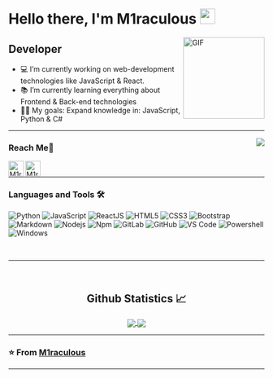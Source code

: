 # Hello there, I'm M1raculous <img width="30px" src="https://media1.tenor.com/images/b440fe8b087416820258b711b91ca18a/tenor.gif?itemid=9499692" />

<img align="right" alt="GIF" height="160px" src="https://media.giphy.com/media/du3J3cXyzhj75IOgvA/giphy.gif" />

## Developer

- 💻 I’m currently working on web-development technologies like JavaScript & React.
- 📚 I’m currently learning everything about Frontend & Back-end technologies
- 💪🏼 My goals: Expand knowledge in: JavaScript, Python & C#

---

<img align="right" src="http://estruyf-github.azurewebsites.net/api/VisitorHit?user=M1raculous&repo=M1raculous&countColorcountColor&countColor=%2FA4CE"/>

### Reach Me📝

[<img align="left" alt="M1raculous | Spotify" height="30px" src="https://ninalerche.dk/wp-content/uploads/2018/08/spotify-2-logo-png-transparent.png" />][Spotify]

[<img align="left" alt="M1raculous | Discord" height="30px" src="https://cdn3.iconfinder.com/data/icons/popular-services-brands-vol-2/512/discord-512.png" />][Discord]
<br />

---

### Languages and Tools 🛠 

![Python](http://img.shields.io/badge/-Python-3776AB?style=flat-square&logo=python&logoColor=ffffff)
![JavaScript](https://img.shields.io/badge/-JavaScript-%23F7DF1C?style=flat-square&logo=javascript&logoColor=000000&labelColor=%23F7DF1C&color=%23FFCE5A)
![ReactJS](https://camo.githubusercontent.com/533da8800843b57b91a3227ce7d151ca865a0eeaae675715e209c0092314fa96/68747470733a2f2f696d672e736869656c64732e696f2f62616467652f2d52656163742d3435623864383f7374796c653d666c61742d737175617265266c6f676f3d7265616374266c6f676f436f6c6f723d7768697465)
![HTML5](https://img.shields.io/badge/-HTML5-%23E44D27?style=flat-square&logo=html5&logoColor=ffffff)
![CSS3](https://img.shields.io/badge/-CSS3-%231572B6?style=flat-square&logo=css3)
![Bootstrap](https://img.shields.io/badge/-Bootstrap-563D7C?style=flat-square&logo=Bootstrap)
![Markdown](https://img.shields.io/badge/-Markdown-000000?style=flat-square&logo=markdown)
![Nodejs](https://img.shields.io/badge/-Nodejs-339933?style=flat-square&logo=Node.js&logoColor=ffffff)
![Npm](https://img.shields.io/badge/-npm-CB3837?style=flat-square&logo=npm)
![GitLab](https://img.shields.io/badge/-GitLab-FCA121?style=flat-square&logo=gitlab)
![GitHub](https://img.shields.io/badge/-GitHub-181717?style=flat-square&logo=github)
![VS Code](http://img.shields.io/badge/-VS%20Code-007ACC?style=flat-square&logo=visual-studio-code&logoColor=ffffff)
![Powershell](http://img.shields.io/badge/-Powershell-5391FE?style=flat-square&logo=powershell&logoColor=ffffff)
![Windows](http://img.shields.io/badge/-Windows-0078D6?style=flat-square&logo=windows&logoColor=ffffff)


<br/>

---

<br/>

  <h2 align="center"> Github Statistics 📈 </h2>
  
  <div align="center"> 
     <a href="">
      <img align="center" src="https://github-readme-stats-sigma-five.vercel.app/api?username=M1raculous&show_icons=true&include_all_commits=true&count_private=true&theme=react&line_height=40" />
    </a>
    <a href="">
      <img align="center" src="https://github-readme-stats.vercel.app/api/top-langs/?username=M1raculous&theme=react&line_height=40&hide=css"/>
    </a>
</div

<br/>

---

### ⭐️ From [M1raculous](https://github.com/M1raculous) ### 

---
[Discord]: https://discord.com/users/415443330026045440
[Spotify]: https://open.spotify.com/user/otko6y9fgirv1axujee6vvohw?si=qmOD0BHdQwqOjBBqZidaCg&dl_branch=1

